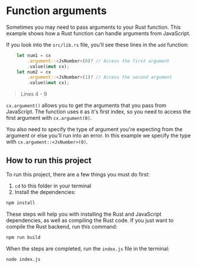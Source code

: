 # Function arguments

Sometimes you may need to pass arguments to your Rust function. This example shows how a Rust function can handle arguments from JavaScript.

If you look into the `src/lib.rs` file, you'll see these lines in the `add` function:

```Rust
    let num1 = cx
        .argument::<JsNumber>(0)? // Access the first argument
        .value(&mut cx);
    let num2 = cx
        .argument::<JsNumber>(1)? // Access the second argument
        .value(&mut cx);
```

> Lines 4 - 9

`cx.argument()` allows you to get the arguments that you pass from JavaScript. The function uses `0` as it's first index, so you need to access the first argument with `cx.argument(0)`.

You also need to specify the type of argument you're expecting from the argument or else you'll run into an error. In this example we specify the type with `cx.argument::<JsNumber>(0)`.

## How to run this project

To run this project, there are a few things you must do first:

1. `cd` to this folder in your terminal
2. Install the dependencies:

```bash
npm install
```

These steps will help you with installing the Rust and JavaScript dependencies, as well as compiling the Rust code. If you just want to compile the Rust backend, run this command:

```bash
npm run build
```

When the steps are completed, run the `index.js` file in the terminal:

```bash
node index.js
```
